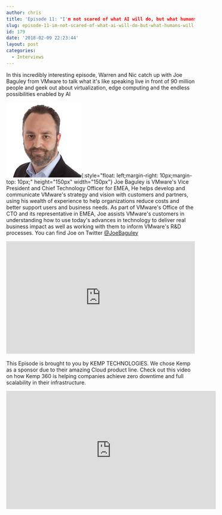 ```yaml
---
author: chris
title: 'Episode 11: "I'm not scared of what AI will do, but what humans will do with AI"'
slug: episode-11-im-not-scared-of-what-ai-will-do-but-what-humans-will-do-with-ai
id: 179
date: '2018-02-09 22:23:44'
layout: post
categories:
  - Interviews
---
```


In this incredibly interesting episode, Warren and Nic catch up with Joe Baguley from VMware to talk what it's like speaking live in front of 90 million people and geek out about virtualization, edge computing and the endless possibilities enabled by AI

![Joe](/images/uploads/2018/02/joe-1.jpg){:style="float: left;margin-right: 10px;margin-top: 10px;" height="150px" width="150px"} Joe Baguley is VMware's Vice President and Chief Technology Officer for EMEA, He helps develop and communicate VMware's strategy and vision with customers and partners, using his wealth of experience to help organizations reduce costs and better support users and business needs. As part of VMware's Office of the CTO and its representative in EMEA, Joe assists VMware's customers in understanding how to use today's advances in technology to deliver real business impact as well as working with them to inform VMware's R&D processes. You can find Joe on Twitter [@JoeBaguley](https://twitter.com/joebaguley)

<p><iframe width="100%" height="300" scrolling="no" frameborder="no" allow="autoplay" src="https://w.soundcloud.com/player/?url=https%3A//api.soundcloud.com/tracks/397033530&color=%23ff5500&auto_play=false&hide_related=false&show_comments=true&show_user=true&show_reposts=false&show_teaser=true&visual=true"></iframe></p>

This Episode is brought to you by KEMP TECHNOLOGIES. We chose Kemp as a sponsor due to their amazing Cloud product line. Check out this video on how Kemp 360 is helping companies achieve zero downtime and full scalability in their infrastructure.
<p><iframe width="560" height="315" src="https://www.youtube.com/embed/dVvHokor9wc" frameborder="0" allow="accelerometer; autoplay; encrypted-media; gyroscope; picture-in-picture" allowfullscreen></iframe></p>
